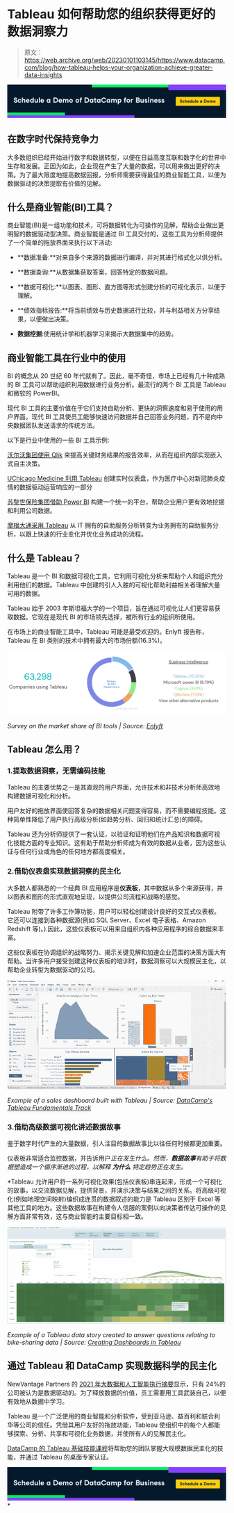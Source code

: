 # Tableau 如何帮助您的组织获得更好的数据洞察力

> 原文：<https://web.archive.org/web/20230101103145/https://www.datacamp.com/blog/how-tableau-helps-your-organization-achieve-greater-data-insights>

[![](img/bc2aca694c3f5ae2cdb7208b41a83c40.png)](https://web.archive.org/web/20221212135819/https://www.datacamp.com/groups/business)

## 在数字时代保持竞争力

大多数组织已经开始进行数字和数据转型，以便在日益高度互联和数字化的世界中生存和发展。正因为如此，企业现在产生了大量的数据，可以用来做出更好的决策。为了最大限度地提高数据回报，分析师需要获得最佳的商业智能工具，以便为数据驱动的决策提取有价值的见解。

## 什么是商业智能(BI)工具？

商业智能(BI)是一组功能和技术，可将数据转化为可操作的见解，帮助企业做出更明智的数据驱动型决策。商业智能是通过 BI 工具交付的，这些工具为分析师提供了一个简单的拖放界面来执行以下活动:

*   **数据准备:**对来自多个来源的数据进行编译，并对其进行格式化以供分析。

*   **数据查询:**从数据集获取答案，回答特定的数据问题。

*   **数据可视化:**以图表、图形、直方图等形式创建分析的可视化表示，以便于理解。

*   **绩效指标报告:**将当前绩效与历史数据进行比较，并与利益相关方分享结果，以便做出决策。

*   **数据挖掘**:使用统计学和机器学习来揭示大数据集中的趋势。

## 商业智能工具在行业中的使用

BI 的概念从 20 世纪 60 年代就有了。因此，毫不奇怪，市场上已经有几十种成熟的 BI 工具可以帮助组织利用数据进行业务分析。最流行的两个 BI 工具是 Tableau 和微软的 PowerBI。

现代 BI 工具的主要价值在于它们支持自助分析、更快的洞察速度和易于使用的用户界面。现代 BI 工具使员工能够快速访问数据并自己回答业务问题，而不是向中央数据团队发送请求的传统方法。

以下是行业中使用的一些 BI 工具示例:

[沃尔沃集团使用 Qlik](https://web.archive.org/web/20221212135819/https://www.qlik.com/us/resource-library/volvo-groups-journey-to-data-adoption-and-collaboration-with-qlik) 来提高关键财务结果的报告效率，从而在组织内部实现嵌入式自主决策。

[UChicago Medicine 利用 Tableau](https://web.archive.org/web/20221212135819/https://www.tableau.com/solutions/customer/uchicago-medicines-data-driven-response-covid-19) 创建实时仪表盘，作为医疗中心对新冠肺炎疫情的数据驱动运营响应的一部分

[苏黎世保险集团借助 Power BI](https://web.archive.org/web/20221212135819/https://customers.microsoft.com/en-us/story/854431-zurich-insurance-azure-power-bi) 构建一个统一的平台，帮助企业用户更有效地挖掘和利用公司数据。

[摩根大通采用 Tableau](https://web.archive.org/web/20221212135819/https://www.tableau.com/solutions/customer/jpmorgan-chase-chooses-tableau-enable-self-service-analytics-keeping-rapid) 从 IT 拥有的自助服务分析转变为业务拥有的自助服务分析，以跟上快速的行业变化并优化业务成功的流程。

## 什么是 Tableau？

Tableau 是一个 BI 和数据可视化工具，它利用可视化分析来帮助个人和组织充分利用他们的数据。Tableau 中创建的引人入胜的可视化帮助利益相关者理解大量可用的数据。

Tableau 始于 2003 年斯坦福大学的一个项目，旨在通过可视化让人们更容易获取数据。它现在是现代 BI 的市场领先选择，被所有行业的组织所使用。

在市场上的商业智能工具中，Tableau 可能是最受欢迎的。Enlyft 报告称，Tableau 在 BI 类别的技术中拥有最大的市场份额(16.3%)。

![](img/2a65ed749d4c399b88bb7c23a6a005c6.png)

*Survey on the market share of BI tools | Source: [Enlyft](https://web.archive.org/web/20221212135819/https://enlyft.com/tech/products/tableau)*

## Tableau 怎么用？

### 1.提取数据洞察，无需编码技能

Tableau 的主要优势之一是其直观的用户界面，允许技术和非技术分析师高效地构建数据可视化和分析。

用户友好的拖放界面使回答复杂的数据相关问题变得容易，而不需要编程技能。这种简单性降低了用户执行高级分析(如趋势分析、回归和统计汇总)的障碍。

Tableau 还为分析师提供了一套认证，以验证和证明他们在产品知识和数据可视化技能方面的专业知识。这有助于帮助分析师成为有效的数据从业者，因为这些认证与任何行业或角色的任何地方都高度相关。

### 2.借助仪表盘实现数据洞察的民主化

大多数人都熟悉的一个经典 BI 应用程序是**仪表板**，其中数据从多个来源获得，并以图表和图形的形式直观地呈现，以提供公司流程和战略的感觉。

Tableau 附带了许多工作簿功能，用户可以轻松创建设计良好的交互式仪表板。它还可以连接到各种数据源(例如 SQL Server、Excel 电子表格、Amazon Redshift 等)。).因此，这些仪表板可以用来自组织内各种应用程序的综合数据来丰富。

这些仪表板在协调组织的战略努力、揭示关键见解和加速企业范围的决策方面大有帮助。当许多用户接受创建这种仪表板的培训时，数据洞察可以大规模民主化，以帮助企业转型为数据驱动的公司。

![](img/4e003d614e2bf9579139d5ab22bf539c.png)

*Example of a sales dashboard built with Tableau | Source: [DataCamp's Tableau Fundamentals Track](https://web.archive.org/web/20221212135819/https://www.datacamp.com/tracks/tableau-fundamentals)*

### 3.借助高级数据可视化讲述数据故事

鉴于数字时代产生的大量数据，引人注目的数据故事比以往任何时候都更加重要。

仪表板非常适合监控数据，并告诉用户*正在发生什么。然而，**数据故事**有助于将数据塑造成一个循序渐进的过程，以解释 ***为什么*** 特定趋势正在发生。*

 *Tableau 允许用户将一系列可视化效果(包括仪表板)串连起来，形成一个可视化的故事，以交流数据见解，提供背景，并演示决策与结果之间的关系。将高级可视化(例如地理空间映射)编织成连贯的数据叙述的能力是 Tableau 区别于 Excel 等其他工具的地方。这些数据故事在构建令人信服的案例以向决策者传达可操作的见解方面非常有效，这与商业智能的主要目标相一致。

![](img/8db311956a42086bb4b4fbbb8a964a64.png)

*Example of a Tableau data story created to answer questions relating to bike-sharing data | Source: [Creating Dashboards in Tableau](https://web.archive.org/web/20221212135819/https://www.datacamp.com/courses/creating-dashboards-in-tableau)*

## 通过 Tableau 和 DataCamp 实现数据科学的民主化

NewVantage Partners 的 [2021 年大数据和人工智能执行摘要](https://web.archive.org/web/20221212135819/https://www.newvantage.com/thoughtleadership)显示，只有 24%的公司被认为是数据驱动的。为了释放数据的价值，员工需要用工具武装自己，以便有效地从数据中学习。

Tableau 是一个广泛使用的商业智能和分析软件，受到亚马逊、益百利和联合利华等公司的信任。凭借其用户友好的拖放功能，Tableau 使组织中的每个人都能够探索、分析、共享和可视化业务数据，并使所有人的见解民主化。

[DataCamp 的 Tableau 基础技能课程](https://web.archive.org/web/20221212135819/https://www.datacamp.com/tracks/tableau-fundamentals)将帮助您的团队掌握大规模数据民主化的技能，并通过 Tableau 的桌面专家认证。

[![](img/bc2aca694c3f5ae2cdb7208b41a83c40.png)](https://web.archive.org/web/20221212135819/https://www.datacamp.com/groups/business)*